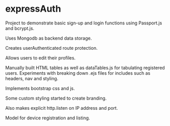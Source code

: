 # expressAuth

Project to demonstrate basic sign-up and login functions using Passport.js and bcrypt.js.

Uses Mongodb as backend data storage.

Creates userAuthenticated route protection.

Allows users to edit their profiles.

Manually built HTML tables as well as dataTables.js for tabulating registered users.
Experiments with breaking down .ejs files for includes such as headers, nav and styling.

Implements bootstrap css and js.

Some custom styling started to create branding.

Also makes explicit http.listen on IP address and port.

Model for device registration and listing.

